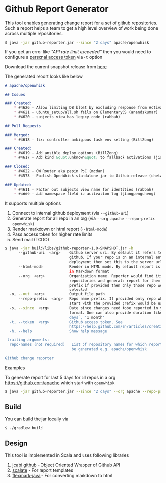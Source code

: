 # Github Report Generator

This tool enables generating change report for a set of github repositories. Such a report helps a team to get a high level
overview of work being done across multiple repositories.

```bash
$ java -jar github-reporter.jar --since "2 days" apache/openwhisk 
```

If you get an error like _"API rate limit exceeded"_ then you would need to configure a [personal access token][2] via `-t` option

Download the current snapshot release from [here][1]

The generated report looks like below

```markdown
# apache/openwhisk

## Issues

### Created:
    * #4626 - Allow limiting DB bloat by excluding response from Activation record in some cases (tysonnorris)
    * #4621 - ubuntu_setup/all.sh fails on ElementaryOS (anandskumar)
    * #4620 - subjects view has legacy code (rabbah)

## Pull Requests

### Merged:
    * #4618 - fix: controller ambiguous task env setting (BillZong)

### Created:
    * #4619 - Add ansible deploy options (BillZong)
    * #4617 - Add kind &quot;unknown&quot; to fallback activations (jiangpengcheng)

### Closed:
    * #4622 - OW Router aka pepin PoC (mcdan)
    * #4573 - Publish OpenWhisk standalone jar to Github release (chetanmeh)

### Updated:
    * #4611 - Factor out subjects view name for identities (rabbah)
    * #4609 - Add namespace field to activation log (jiangpengcheng)
```

It supports multiple options

1. Connect to internal github deployment (via `--github-uri`)
2. Generate report for all repo in an org (via `--org apache --repo-prefix openwhisk`)
3. Render markdown or html report (`--html-mode`)
4. Pass access token for higher rate limits
5. Send mail (TODO)

```bash
$ java -jar build/libs/github-reporter-1.0-SNAPSHOT.jar -h
      --github-uri  <arg>    Github server uri. By default it refers to public
                             github. If your repo is on an internal enterprise
                             deployment then set this to the server url
      --html-mode            Render in HTML mode. By default report is rendered
                             in Markdown format
      --org  <arg>           Organization name. Reporter would find its
                             repositories and generate report for them. If any
                             prefix if provided then only those repo would be
                             selected
  -o, --out  <arg>           Output file path
      --repo-prefix  <arg>   Repo name prefix. If provided only repo whose name
                             start with the provided prefix would be used
  -s, --since  <arg>         Date since changes need tobe reported in yyyy-MM-dd
                             format. One can also provide duration like '4
                             days`, '1 month'
  -t, --token  <arg>         Github access token. See
                             https://help.github.com/en/articles/creating-a-personal-access-token-for-the-command-line
  -h, --help                 Show help message

 trailing arguments:
  repo-names (not required)   List of repository names for which report needs to
                              be generated e.g. apache/openwhisk

Github change reporter
```

Examples

To generate report for last 5 days for all repos in a org https://github.com/apache which start with `openwhisk`

```bash
$ java -jar github-reporter.jar --since "2 days" --org apache --repo-prefix openwhisk -t $GITHUB_TOKEN
```

## Build

You can build the jar locally via 

```bash
$ ./gradlew build
```

## Design

This tool is implemented in Scala and uses following libraries

1. [jcabi github][3] - Object Oriented Wrapper of Github API
2. [scalate][4] - For report templates
3. [flexmark-java][5] - For converting markdown to html
 
[1]: https://git.corp.adobe.com/chetanm/github-reporter/releases/download/SNAPSHOT/github-reporter-1.0-SNAPSHOT.jar
[2]: https://help.github.com/en/articles/creating-a-personal-access-token-for-the-command-line
[3]: https://github.com/jcabi/jcabi-github
[4]: https://scalate.github.io/scalate/
[5]: https://github.com/vsch/flexmark-java